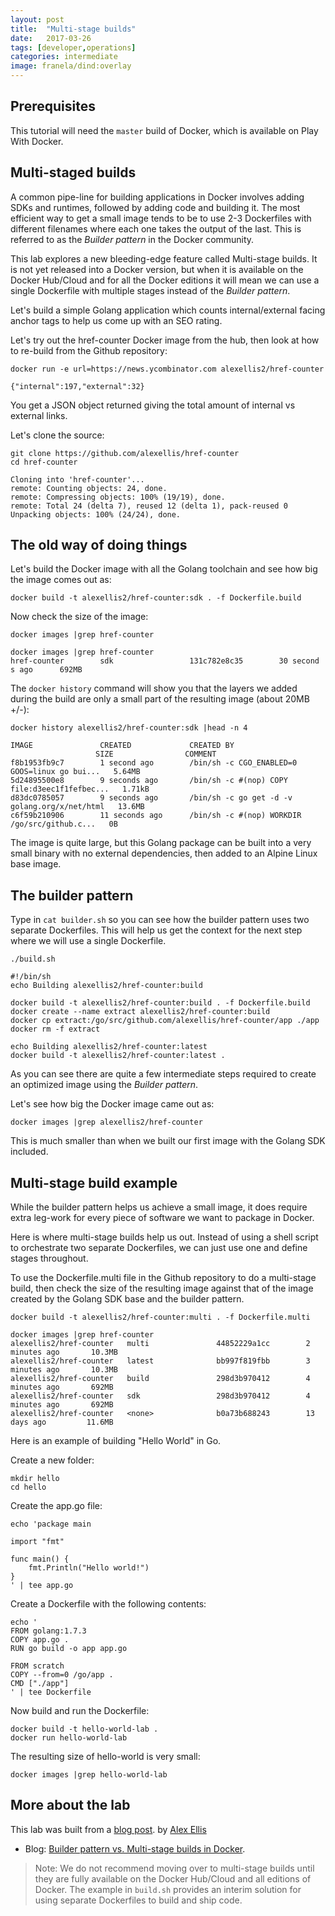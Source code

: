 ```yaml
---
layout: post
title:  "Multi-stage builds"
date:   2017-03-26
tags: [developer,operations]
categories: intermediate
image: franela/dind:overlay
---
```

## Prerequisites
This tutorial will need the `master` build of Docker, which is available on Play With Docker. 

## Multi-staged builds

A common pipe-line for building applications in Docker involves adding SDKs and runtimes, followed by adding code and building it. The most efficient way to get a small image tends to be to use 2-3 Dockerfiles with different filenames where each one takes the output of the last. This is referred to as the *Builder pattern* in the Docker community.

This lab explores a new bleeding-edge feature called Multi-stage builds. It is not yet released into a Docker version, but when it is available on the Docker Hub/Cloud and for all the Docker editions it will mean we can use a single Dockerfile with multiple stages instead of the *Builder pattern*.

Let's build a simple Golang application which counts internal/external facing anchor tags to help us come up with an SEO rating.

Let's try out the href-counter Docker image from the hub, then look at how to re-build from the Github repository:

```.term1
docker run -e url=https://news.ycombinator.com alexellis2/href-counter
```
```
{"internal":197,"external":32}
```

You get a JSON object returned giving the total amount of internal vs external links.

Let's clone the source:

```.term1
git clone https://github.com/alexellis/href-counter
cd href-counter
```
```
Cloning into 'href-counter'...
remote: Counting objects: 24, done.
remote: Compressing objects: 100% (19/19), done.
remote: Total 24 (delta 7), reused 12 (delta 1), pack-reused 0
Unpacking objects: 100% (24/24), done.
```

## The old way of doing things

Let's build the Docker image with all the Golang toolchain and see how big the image comes out as:

```.term1
docker build -t alexellis2/href-counter:sdk . -f Dockerfile.build
```

Now check the size of the image:

```.term1
docker images |grep href-counter
```
```
docker images |grep href-counter
href-counter        sdk                 131c782e8c35        30 second
s ago      692MB
```

The `docker history` command will show you that the layers we added during the build are only a small part of the resulting image (about 20MB +/-):

```.term1
docker history alexellis2/href-counter:sdk |head -n 4
```
```
IMAGE               CREATED             CREATED BY
                   SIZE                COMMENT
f8b1953fb9c7        1 second ago        /bin/sh -c CGO_ENABLED=0 GOOS=linux go bui...   5.64MB
5d24895500e8        9 seconds ago       /bin/sh -c #(nop) COPY file:d3eec1f1fefbec...   1.71kB
d83dc0785057        9 seconds ago       /bin/sh -c go get -d -v golang.org/x/net/html   13.6MB
c6f59b210906        11 seconds ago      /bin/sh -c #(nop) WORKDIR /go/src/github.c...   0B
```

The image is quite large, but this Golang package can be built into a very small binary with no external dependencies, then added to an Alpine Linux base image.

## The builder pattern

Type in `cat builder.sh` so you can see how the builder pattern uses two separate Dockerfiles. This will help us get the context for the next step where we will use a single Dockerfile.

```.term1
./build.sh
```
```
#!/bin/sh
echo Building alexellis2/href-counter:build

docker build -t alexellis2/href-counter:build . -f Dockerfile.build
docker create --name extract alexellis2/href-counter:build
docker cp extract:/go/src/github.com/alexellis/href-counter/app ./app
docker rm -f extract

echo Building alexellis2/href-counter:latest
docker build -t alexellis2/href-counter:latest .
```

As you can see there are quite a few intermediate steps required to create an optimized image using the *Builder pattern*.

Let's see how big the Docker image came out as:

```.term1
docker images |grep alexellis2/href-counter
```

This is much smaller than when we built our first image with the Golang SDK included.

## Multi-stage build example

While the builder pattern helps us achieve a small image, it does require extra leg-work for every piece of software we want to package in Docker.

Here is where multi-stage builds help us out. Instead of using a shell script to orchestrate two separate Dockerfiles, we can just use one and define stages throughout.

To use the Dockerfile.multi file in the Github repository to do a multi-stage build, then check the size of the resulting image against that of the image created by the Golang SDK base and the builder pattern.

```.term1
docker build -t alexellis2/href-counter:multi . -f Dockerfile.multi
```
```
docker images |grep href-counter
alexellis2/href-counter   multi               44852229a1cc        2 minutes ago       10.3MB
alexellis2/href-counter   latest              bb997f819fbb        3 minutes ago       10.3MB
alexellis2/href-counter   build               298d3b970412        4 minutes ago       692MB
alexellis2/href-counter   sdk                 298d3b970412        4 minutes ago       692MB
alexellis2/href-counter   <none>              b0a73b688243        13 days ago         11.6MB
```

Here is an example of building "Hello World" in Go.

Create a new folder:
```.term1
mkdir hello
cd hello
```

Create the app.go file:

```.term1
echo 'package main

import "fmt"

func main() {
    fmt.Println("Hello world!")
}
' | tee app.go
```

Create a Dockerfile with the following contents:

```.term1
echo '
FROM golang:1.7.3
COPY app.go .
RUN go build -o app app.go

FROM scratch
COPY --from=0 /go/app .
CMD ["./app"]
' | tee Dockerfile
```

Now build and run the Dockerfile:

```.term1
docker build -t hello-world-lab .
docker run hello-world-lab
```

The resulting size of hello-world is very small:

```.term1
docker images |grep hello-world-lab
```

## More about the lab

This lab was built from a [blog post](http://blog.alexellis.io/mutli-stage-docker-builds/). by [Alex Ellis](https://twitter.com/alexellisuk)

* Blog: [Builder pattern vs. Multi-stage builds in Docker](http://blog.alexellis.io/mutli-stage-docker-builds/).

> Note: We do not recommend moving over to multi-stage builds until they are fully available on the Docker Hub/Cloud and all editions of Docker. The example in `build.sh` provides an interim solution for using separate Dockerfiles to build and ship code.
